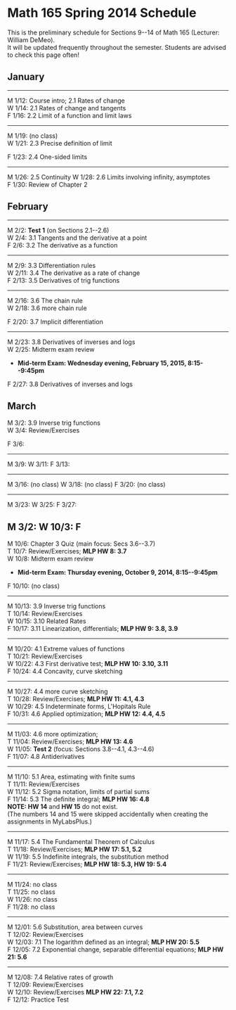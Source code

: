 # Math 165 Spring 2014 Schedule

This is the preliminary schedule for Sections 9--14 of Math 165 
(Lecturer: William DeMeo).  
It will be updated frequently throughout the semester. 
Students are advised to check this page often!

## January

---------------------------------------------------------
M 1/12: Course intro; 2.1 Rates of change  
W 1/14: 2.1 Rates of change and tangents  
F 1/16: 2.2 Limit of a function and limit laws  
<!-- ;  **MLP Review 1: 1.1, 1.2**    -->


---------------------------------------------------------
M 1/19: (no class)  
W 1/21: 2.3 Precise definition of limit  
<!-- **MLP HW 1: 2.1, 2.2**    -->
F 1/23: 2.4 One-sided limits  


---------------------------------------------------------
M 1/26: 2.5 Continuity
W 1/28: 2.6 Limits involving infinity, asymptotes  
F 1/30: Review of Chapter 2  
<!-- **MLP HW 2: 2.4, 2.5**    -->

## February

-------------------------------------------------------
M 2/2: **Test 1** (on Sections 2.1--2.6)  
W 2/4: 3.1 Tangents and the derivative at a point  
F 2/6: 3.2 The derivative as a function  
<!-- **MLP HW 3: 2.6**   -->

--------------
M 2/9: 3.3 Differentiation rules  
W 2/11: 3.4 The derivative as a rate of change  
F 2/13: 3.5 Derivatives of trig functions  
<!-- **MLP HW 4: 3.1, 3.2**    -->

----------------------------------------
M 2/16: 3.6 The chain rule  
W 2/18: 3.6 more chain rule  
<!-- **MLP HW 5: 3.3**    -->
F 2/20: 3.7 Implicit differentiation  

---------------------------------------------------------
M 2/23: 3.8 Derivatives of inverses and logs  
W 2/25: Midterm exam review  
+ **Mid-term Exam: Wednesday evening, February 15, 2015, 8:15--9:45pm**  
<!-- **MLP HW 6: 3.4, 3.5**    -->
F 2/27: 3.8 Derivatives of inverses and logs  
<!-- **MLP HW 7: 3.6**   -->

## March

M 3/2: 3.9 Inverse trig functions  
W 3/4: Review/Exercises   
<!-- **MLP HW 8: 3.7**      -->
F 3/6: 


--------------
M 3/9:
W 3/11:
F 3/13:

----------------------------------------
M 3/16: (no class)
W 3/18: (no class)
F 3/20: (no class)

---------------------------------------------------------
M 3/23:
W 3/25:
F 3/27: 


M 3/2: 
W 10/3: 
F 
---------------------------------------------------------
M 10/6: Chapter 3 Quiz (main focus: Secs 3.6--3.7)  
T 10/7: Review/Exercises; **MLP HW 8: 3.7**     
W 10/8: Midterm exam review  

+ **Mid-term Exam: Thursday evening, October 9, 2014, 8:15--9:45pm**  

F 10/10: (no class)  

---------------------------------------------------------  
M 10/13: 3.9 Inverse trig functions  
T 10/14: Review/Exercises  
W 10/15: 3.10 Related Rates  
F 10/17: 3.11 Linearization, differentials;  **MLP HW 9: 3.8, 3.9**  

---------------------------------------------------------  
M 10/20: 4.1 Extreme values of functions  
T 10/21: Review/Exercises  
W 10/22: 4.3 First derivative test; **MLP HW 10: 3.10, 3.11**  
F 10/24: 4.4 Concavity, curve sketching  

---------------------------------------------------------  
M 10/27: 4.4 more curve sketching  
T 10/28: Review/Exercises; **MLP HW 11: 4.1, 4.3**  
W 10/29: 4.5 Indeterminate forms, L'Hopitals Rule  
F 10/31: 4.6 Applied optimization; **MLP HW 12: 4.4, 4.5**  

---------------------------------------------------------  
M 11/03: 4.6 more optimization;  
T 11/04: Review/Exercises; **MLP HW 13: 4.6**    
W 11/05: **Test 2**  (focus: Sections 3.8--4.1, 4.3--4.6)  
F 11/07: 4.8 Antiderivatives  

---------------------------------------------------------  
M 11/10: 5.1 Area, estimating with finite sums  
T 11/11: Review/Exercises  
W 11/12: 5.2 Sigma notation, limits of partial sums  
F 11/14: 5.3 The definite integral; **MLP HW 16: 4.8**  
**NOTE: HW 14** and **HW 15** do not exist.  
(The numbers 14 and 15 were skipped accidentally when creating the assignments in MyLabsPlus.)

---------------------------------------------------------  
M 11/17: 5.4 The Fundamental Theorem of Calculus  
T 11/18: Review/Exercises; **MLP HW 17: 5.1, 5.2**    
W 11/19: 5.5 Indefinite integrals, the substitution method  
F 11/21: Review/Exercises; **MLP HW 18: 5.3, HW 19: 5.4**    

---------------------------------------------------------  
M 11/24: no class  
T 11/25: no class  
W 11/26: no class  
F 11/28: no class  

---------------------------------------------------------  
M 12/01: 5.6 Substitution, area between curves   
T 12/02: Review/Exercises  
W 12/03: 7.1 The logarithm defined as an integral; **MLP HW 20: 5.5**  
F 12/05: 7.2 Exponential change, separable differential equations; **MLP HW 21: 5.6**  

---------------------------------------------------------  
M 12/08: 7.4 Relative rates of growth   
T 12/09: Review/Exercises  
W 12/10: Review/Exercises  **MLP HW 22: 7.1, 7.2**  
F 12/12: Practice Test







                                                                  
